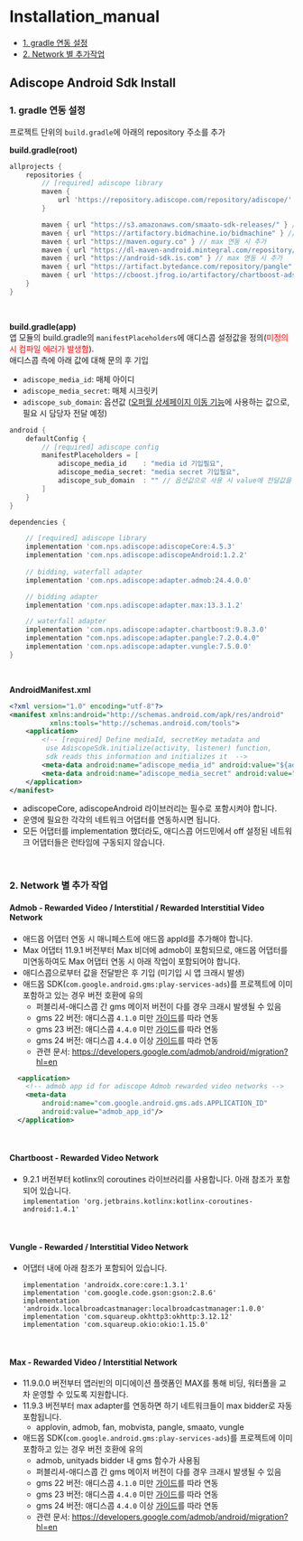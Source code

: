 Installation_manual
===================
- [1. gradle 연동 설정](#1.-gradle-연동-설정)
- [2. Network 별 추가작업](#2.-network-별-추가-작업)

## Adiscope Android Sdk Install

### 1. gradle 연동 설정

프로젝트 단위의 `build.gradle`에 아래의 repository 주소를 추가

**build.gradle(root)**
```groovy
allprojects {
    repositories {
        // [required] adiscope library
        maven {
            url 'https://repository.adiscope.com/repository/adiscope/'
        }

        maven { url "https://s3.amazonaws.com/smaato-sdk-releases/" } // max 연동 시 추가
        maven { url "https://artifactory.bidmachine.io/bidmachine" } // max 연동 시 추가
        maven { url "https://maven.ogury.co" } // max 연동 시 추가
        maven { url "https://dl-maven-android.mintegral.com/repository/mbridge_android_sdk_oversea" } // max 연동 시 추가
        maven { url "https://android-sdk.is.com" } // max 연동 시 추가
        maven { url "https://artifact.bytedance.com/repository/pangle" } // max 혹은 pangle 연동 시 추가
        maven { url 'https://cboost.jfrog.io/artifactory/chartboost-ads/' } // max 혹은 chartboost 연동 시 추가
    }
}
```
<br/>

**build.gradle(app)**  
앱 모듈의 build.gradle의 `manifestPlaceholders`에 애디스콥 설정값을 정의(<span style="color:red">미정의 시 컴파일 에러가 발생함</span>).  
애디스콥 측에 아래 값에 대해 문의 후 기입

* `adiscope_media_id`: 매체 아이디
* `adiscope_media_secret`: 매체 시크릿키
* `adiscope_sub_domain`: 옵션값 ([오퍼월 상세페이지 이동 기능](./api_documentation.md#showdetail)에 사용하는 값으로, 필요 시 담당자 전달 예정)


```groovy
android {
    defaultConfig {
        // [required] adiscope config
        manifestPlaceholders = [
            adiscope_media_id    : "media id 기입필요",
            adiscope_media_secret: "media secret 기입필요",
            adiscope_sub_domain  : "" // 옵션값으로 사용 시 value에 전달값을 기입
        ]
    }
}

dependencies {

    // [required] adiscope library
    implementation 'com.nps.adiscope:adiscopeCore:4.5.3'
    implementation 'com.nps.adiscope:adiscopeAndroid:1.2.2'
    
    // bidding, waterfall adapter
    implementation 'com.nps.adiscope:adapter.admob:24.4.0.0'            // admob

    // bidding adapter
    implementation 'com.nps.adiscope:adapter.max:13.3.1.2'              // max

    // waterfall adapter
    implementation 'com.nps.adiscope:adapter.chartboost:9.8.3.0'        // chartboost
    implementation "com.nps.adiscope:adapter.pangle:7.2.0.4.0"          // pangle
    implementation 'com.nps.adiscope:adapter.vungle:7.5.0.0'            // vungle
}
```

<br/>


**AndroidManifest.xml**

```xml
<?xml version="1.0" encoding="utf-8"?>
<manifest xmlns:android="http://schemas.android.com/apk/res/android"
          xmlns:tools="http://schemas.android.com/tools">
    <application>
        <!-- [required] Define mediaId, secretKey metadata and 
         use AdiscopeSdk.initialize(activity, listener) function,
         sdk reads this information and initializes it  -->
        <meta-data android:name="adiscope_media_id" android:value="${adiscope_media_id}"/>
        <meta-data android:name="adiscope_media_secret" android:value="${adiscope_media_secret}"/>
    </application>
</manifest>
```

- adiscopeCore, adiscopeAndroid 라이브러리는 필수로 포함시켜야 합니다.
- 운영에 필요한 각각의 네트워크 어댑터를 연동하시면 됩니다.
- 모든 어댑터를 implementation 했더라도, 애디스콥 어드민에서 off 설정된 네트워크 어댑터들은 런타임에 구동되지 않습니다.

<br/>

### 2. Network 별 추가 작업

#### Admob - Rewarded Video / Interstitial / Rewarded Interstitial Video Network
* 애드몹 어댑터 연동 시 매니페스트에 애드몹 appId를 추가해야 합니다.
* Max 어댑터 11.9.1 버전부터 Max 비더에 admob이 포함되므로, 애드몹 어댑터를 미연동하여도 Max 어댑터 연동 시 아래 작업이 포함되어야 합니다.
* 애디스콥으로부터 값을 전달받은 후 기입 (미기입 시 앱 크래시 발생)
* 애드몹 SDK(`com.google.android.gms:play-services-ads`)를 프로젝트에 이미 포함하고 있는 경우 버전 호환에 유의
  * 퍼블리셔-애디스콥 간 gms 메이저 버전이 다를 경우 크래시 발생될 수 있음
  * gms 22 버전: 애디스콥 `4.1.0` 미만 [가이드](https://github.com/adiscope/Adiscope-Android-Sample/tree/4.0.1?tab=readme-ov-file#integration-guide)를 따라 연동
  * gms 23 버전: 애디스콥 `4.4.0` 미만 [가이드](https://github.com/adiscope/Adiscope-Android-Sample/tree/4.3.2?tab=readme-ov-file#integration-guide)를 따라 연동
  * gms 24 버전: 애디스콥 `4.4.0` 이상 [가이드](https://github.com/adiscope/Adiscope-Android-Sample?tab=readme-ov-file#integration-guide)를 따라 연동
  * 관련 문서: https://developers.google.com/admob/android/migration?hl=en
```xml
  <application>
    <!-- admob app id for adiscope Admob rewarded video networks -->
    <meta-data
        android:name="com.google.android.gms.ads.APPLICATION_ID"
        android:value="admob_app_id"/>
  </application>
```

<br/>

#### Chartboost - Rewarded Video Network
* 9.2.1 버전부터 kotlinx의 coroutines 라이브러리를 사용합니다. 아래 참조가 포함되어 있습니다.  
  `implementation 'org.jetbrains.kotlinx:kotlinx-coroutines-android:1.4.1'`

<br/>

#### Vungle - Rewarded / Interstitial Video Network
* 어댑터 내에 아래 참조가 포함되어 있습니다.

  `implementation 'androidx.core:core:1.3.1'`  
  `implementation 'com.google.code.gson:gson:2.8.6'`  
  `implementation 'androidx.localbroadcastmanager:localbroadcastmanager:1.0.0'`  
  `implementation 'com.squareup.okhttp3:okhttp:3.12.12'`  
  `implementation 'com.squareup.okio:okio:1.15.0'`

<br/>

#### Max - Rewarded Video / Interstitial Network
* 11.9.0.0 버전부터 앱러빈의 미디에이션 플랫폼인 MAX를 통해 비딩, 워터폴을 교차 운영할 수 있도록 지원합니다.
* 11.9.3 버전부터 max adapter를 연동하면 하기 네트워크들이 max bidder로 자동 포함됩니다.
  - applovin, admob, fan, mobvista, pangle, smaato, vungle
* 애드몹 SDK(`com.google.android.gms:play-services-ads`)를 프로젝트에 이미 포함하고 있는 경우 버전 호환에 유의
  * admob, unityads bidder 내 gms 함수가 사용됨
  * 퍼블리셔-애디스콥 간 gms 메이저 버전이 다를 경우 크래시 발생될 수 있음
  * gms 22 버전: 애디스콥 `4.1.0` 미만 [가이드](https://github.com/adiscope/Adiscope-Android-Sample/tree/4.0.1?tab=readme-ov-file#integration-guide)를 따라 연동
  * gms 23 버전: 애디스콥 `4.4.0` 미만 [가이드](https://github.com/adiscope/Adiscope-Android-Sample/tree/4.3.2?tab=readme-ov-file#integration-guide)를 따라 연동
  * gms 24 버전: 애디스콥 `4.4.0` 이상 [가이드](https://github.com/adiscope/Adiscope-Android-Sample?tab=readme-ov-file#integration-guide)를 따라 연동
  * 관련 문서: https://developers.google.com/admob/android/migration?hl=en